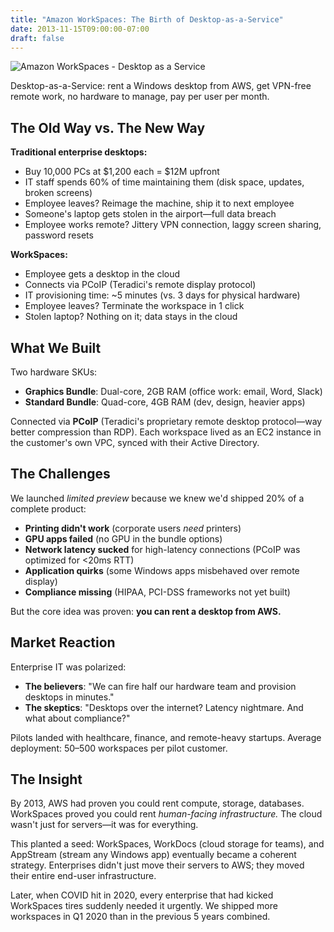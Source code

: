 ```yaml
---
title: "Amazon WorkSpaces: The Birth of Desktop-as-a-Service"
date: 2013-11-15T09:00:00-07:00
draft: false
---
```


![Amazon WorkSpaces - Desktop as a Service](/posts/amazon-workspaces-launch-2013/workspaces_desktop_as_service.png)

Desktop-as-a-Service: rent a Windows desktop from AWS, get VPN-free remote work, no hardware to manage, pay per user per month.

## The Old Way vs. The New Way

**Traditional enterprise desktops:**
- Buy 10,000 PCs at $1,200 each = $12M upfront
- IT staff spends 60% of time maintaining them (disk space, updates, broken screens)
- Employee leaves? Reimage the machine, ship it to next employee
- Someone's laptop gets stolen in the airport—full data breach
- Employee works remote? Jittery VPN connection, laggy screen sharing, password resets

**WorkSpaces:**
- Employee gets a desktop in the cloud
- Connects via PCoIP (Teradici's remote display protocol)
- IT provisioning time: ~5 minutes (vs. 3 days for physical hardware)
- Employee leaves? Terminate the workspace in 1 click
- Stolen laptop? Nothing on it; data stays in the cloud

## What We Built

Two hardware SKUs:
- **Graphics Bundle**: Dual-core, 2GB RAM (office work: email, Word, Slack)
- **Standard Bundle**: Quad-core, 4GB RAM (dev, design, heavier apps)

Connected via **PCoIP** (Teradici's proprietary remote desktop protocol—way better compression than RDP). Each workspace lived as an EC2 instance in the customer's own VPC, synced with their Active Directory.

## The Challenges

We launched *limited preview* because we knew we'd shipped 20% of a complete product:

- **Printing didn't work** (corporate users *need* printers)
- **GPU apps failed** (no GPU in the bundle options)
- **Network latency sucked** for high-latency connections (PCoIP was optimized for <20ms RTT)
- **Application quirks** (some Windows apps misbehaved over remote display)
- **Compliance missing** (HIPAA, PCI-DSS frameworks not yet built)

But the core idea was proven: **you can rent a desktop from AWS.**

## Market Reaction

Enterprise IT was polarized:
- **The believers**: "We can fire half our hardware team and provision desktops in minutes."
- **The skeptics**: "Desktops over the internet? Latency nightmare. And what about compliance?"

Pilots landed with healthcare, finance, and remote-heavy startups. Average deployment: 50–500 workspaces per pilot customer.

## The Insight

By 2013, AWS had proven you could rent compute, storage, databases. WorkSpaces proved you could rent *human-facing infrastructure.* The cloud wasn't just for servers—it was for everything.

This planted a seed: WorkSpaces, WorkDocs (cloud storage for teams), and AppStream (stream any Windows app) eventually became a coherent strategy. Enterprises didn't just move their servers to AWS; they moved their entire end-user infrastructure.

Later, when COVID hit in 2020, every enterprise that had kicked WorkSpaces tires suddenly needed it urgently. We shipped more workspaces in Q1 2020 than in the previous 5 years combined.

